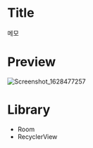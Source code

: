# Title

메모

# Preview

![Screenshot_1628477257](https://user-images.githubusercontent.com/74343321/128655700-65ec3c68-00e8-44bb-bbf6-6496aa77034e.png)

# Library

* Room
* RecyclerView
